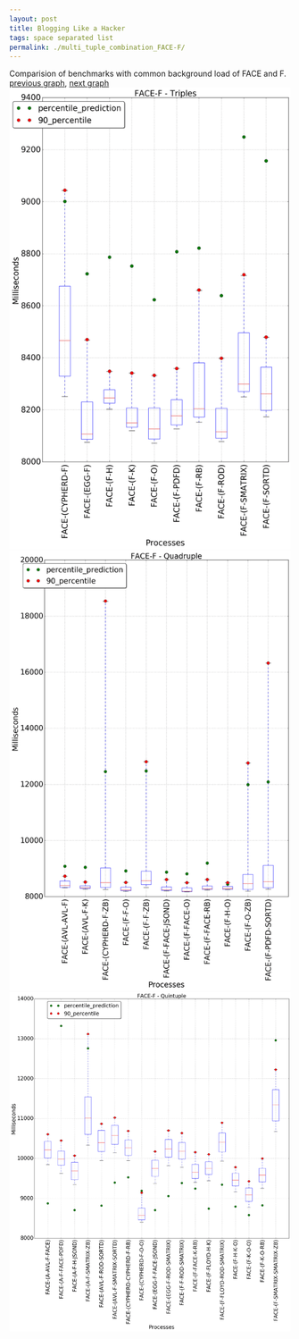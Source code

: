 ```yaml
---
layout: post
title: Blogging Like a Hacker
tags: space separated list
permalink: ./multi_tuple_combination_FACE-F/
---
```


Comparision of benchmarks with common background load of FACE and F.
[previous graph](./multi_tuple_combination_FACE-FLOYD/), [next graph](./multi_tuple_combination_FACE-H/)
<img src="./images/triple/FACE/FACE-F_box.png" alt="graph figure"><img src="./images/quadruple/FACE/FACE-F_box.png" alt="graph figure"><img src="./images/quintuple/FACE/FACE-F_box.png" alt="graph figure">